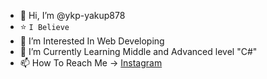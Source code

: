 - 👋 Hi, I’m @ykp-yakup878
- :star: `I Believe`
- 👀 I’m Interested In Web Developing
- 🌱 I’m Currently Learning Middle and Advanced level "C#"
- 📫 How To Reach Me -> [Instagram](https://www.instagram.com/ykp_yakup878/)
<!--- 💞️ I’m looking to collaborate on ...-->
<!---
ykp-yakup878/ykp-yakup878 is a ✨ special ✨ repository because its `README.md` (this file) appears on your GitHub profile.
You can click the Preview link to take a look at your changes.
--->
<!--Hedeflerine Ulaşmakla Meşgul -> Preoccupied With Achieving His Goals-->
